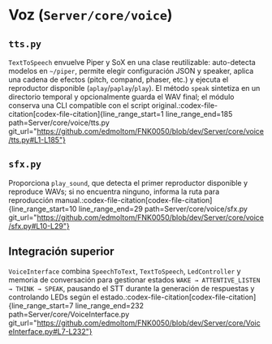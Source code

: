 # Voz (`Server/core/voice`)

## `tts.py`

`TextToSpeech` envuelve Piper y SoX en una clase reutilizable: auto-detecta modelos en `~/piper`, permite elegir configuración JSON y speaker, aplica una cadena de efectos (pitch, compand, phaser, etc.) y ejecuta el reproductor disponible (`aplay`/`paplay`/`play`). El método `speak` sintetiza en un directorio temporal y opcionalmente guarda el WAV final; el módulo conserva una CLI compatible con el script original.​:codex-file-citation[codex-file-citation]{line_range_start=1 line_range_end=185 path=Server/core/voice/tts.py git_url="https://github.com/edmoltom/FNK0050/blob/dev/Server/core/voice/tts.py#L1-L185"}​

## `sfx.py`

Proporciona `play_sound`, que detecta el primer reproductor disponible y reproduce WAVs; si no encuentra ninguno, informa la ruta para reproducción manual.​:codex-file-citation[codex-file-citation]{line_range_start=10 line_range_end=29 path=Server/core/voice/sfx.py git_url="https://github.com/edmoltom/FNK0050/blob/dev/Server/core/voice/sfx.py#L10-L29"}​

## Integración superior

`VoiceInterface` combina `SpeechToText`, `TextToSpeech`, `LedController` y memoria de conversación para gestionar estados `WAKE → ATTENTIVE_LISTEN → THINK → SPEAK`, pausando el STT durante la generación de respuestas y controlando LEDs según el estado.​:codex-file-citation[codex-file-citation]{line_range_start=7 line_range_end=232 path=Server/core/VoiceInterface.py git_url="https://github.com/edmoltom/FNK0050/blob/dev/Server/core/VoiceInterface.py#L7-L232"}​


